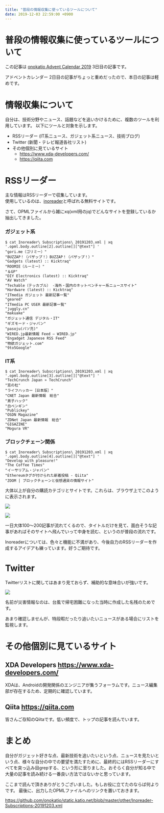 ```yaml
---
title: "普段の情報収集に使っているツールについて"
date: 2019-12-03 22:59:00 +0900
---
```


普段の情報収集に使っているツールについて
===

この記事は [onokatio Advent Calendar 2019](https://blog.katio.net/adventcalendar/2019/onokatio) 3日目の記事です。

アドベントカレンダー 2日目の記事がちょっと重めだったので、本日の記事は軽めです。

# 情報収集について

自分は、技術分野やニュース、話題などを追いかけるために、複数のツールを利用しています。
以下にツールと対象を示します。

- RSSリーダー (IT系ニュース、ガジェット系ニュース、技術ブログ)
- Twitter (新聞・テレビ報道各社リスト)
- その他個別に見ているサイト
  - https://www.xda-developers.com/
  - https://qiita.com

# RSSリーダー

主な情報はRSSリーダーで収集しています。  
使用しているのは、[inoreader](https://jp.inoreader.com/)と呼ばれる無料サイトです。

さて、OPMLファイルから雑にxq(xml用のjq)でどんなサイトを登録しているか抽出してきました。

### ガジェット系

```shell
$ cat Inoreader\ Subscriptions\ 20191203.xml | xq '.opml.body.outline[2].outline[]["@text"] ' 
"gori.me（ゴリミー）"
"BUZZAP！（バザップ！）BUZZAP！（バザップ！）"
"Gadgets (latest) :: Kicktraq"
"ROOMIE（ルーミー）"
"＆GP"
"DIY Electronics (latest) :: Kicktraq"
"AV Watch"
"Techable（テッカブル） -海外・国内のネットベンチャー系ニュースサイト"
"Hardware (latest) :: Kicktraq"
"ITmedia ガジェット 最新記事一覧"
"geared"
"ITmedia PC USER 最新記事一覧"
"juggly.cn"
"makuake"
"ガジェット通信 デジタル・IT"
"ギズモード・ジャパン"
"pasoju(パソ充)"
"WIRED.jp最新情報 Feed – WIRED.jp"
"Engadget Japanese RSS Feed"
"物欲ガジェット.com"
"9to5Google"
```

### IT系

```shell
$ cat Inoreader\ Subscriptions\ 20191203.xml | xq '.opml.body.outline[3].outline[]["@text"] '
"TechCrunch Japan » TechCrunch"
"窓の杜"
"ライフハッカー［日本版］"
"CNET Japan 最新情報　総合"
"男子ハック"
"白ペンギン"
"Publickey"
"OSDN Magazine"
"ZDNet Japan 最新情報　総合"
"GIGAZINE"
"Mogura VR"
```

### ブロックチェーン関係

```shell
$ cat Inoreader\ Subscriptions\ 20191203.xml | xq '.opml.body.outline[4].outline[]["@text"] '
"Develop with pleasure!"
"The Coffee Times"
"イーサリアム・ジャパン"
"Ethereumタグが付けられた新着投稿 - Qiita"
"ZOOM | ブロックチェーンと仮想通貨の情報サイト"
```

大体以上が自分の購読カテゴリとサイトです。これらは、ブラウザ上でこのように表示されます。

![](https://static.katio.net/image/Inoreader0.png)

![](https://static.katio.net/image/Inoreader1.png)

一日大体100〜200記事が流れてくるので、タイトルだけを見て、面白そうな記事があればそのサイトへ飛んでいって中身を読む、というのが普段の流れです。

Inoreaderについては、色々と機能に不満があり、今後自力のRSSリーダーを作成するアイデアも練っています。好うご期待です。

# Twitter

Twitterリストに関してはあまり見ておらず、補助的な意味合いが強いです。

![](https://static.katio.net/image/Twitter-news.png)

名前が災害情報なのは、台風で帰宅困難になった当時に作成した名残のためです。

あまり確認しませんが、特段暇だったり追いたいニュースがある場合にリストを監視します。

# その他個別に見ているサイト

## XDA Developers https://www.xda-developers.com/

XDAは、Androidの開発関係のエンジニアが集うフォーラムです。ニュース編集部が存在するため、定期的に確認しています。

## Qiita https://qiita.com

皆さんご存知のQiitaです。低い頻度で、トップの記事を読んでいます。


# まとめ

自分がガジェット好きな点、最新技術を追いたいという点、ニュースを見たいという点、様々な自分の中での要望を満たすために、最終的にはRSSリーダーにすべてを突っ込み目grepする、という形に至りました。おそらく自分が知る中で大量の記事を読み続ける一番良い方法ではないかと思っています。

ここまで読んで頂きありがとうございました。もしお役に立てたのならば何よりです。
最後に、出力したOPMLファイルへのリンクを置いておきます。

https://github.com/onokatio/static.katio.net/blob/master/other/Inoreader-Subscriptions-20191203.xml
